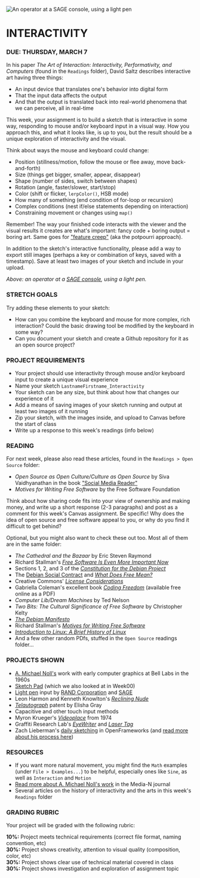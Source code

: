 ![An operator at a SAGE console, using a light pen](https://raw.githubusercontent.com/jeffThompson/CreativeProgramming1/master/Images/Week05_Interactivity1/SAGE-ConsoleOperator.jpg)

INTERACTIVITY
====

### DUE: THURSDAY, MARCH 7

In his paper *The Art of Interaction: Interactivity, Performativity, and Computers* (found in the `Readings` folder), David Saltz describes interactive art having three things:

* An input device that translates one's behavior into digital form  
* That the input data affects the output  
* And that the output is translated back into real-world phenomena that we can perceive, all in real-time  

This week, your assignment is to build a sketch that is interactive in some way, responding to mouse and/or keyboard input in a visual way. How you approach this, and what it looks like, is up to you, but the result should be a unique exploration of interactivity and the visual.

Think about ways the mouse and keyboard could change:

* Position (stillness/motion, follow the mouse or flee away, move back-and-forth)  
* Size (things get bigger, smaller, appear, disappear)  
* Shape (number of sides, switch between shapes)  
* Rotation (angle, faster/slower, start/stop)  
* Color (shift or flicker, `lerpColor()`, HSB mode)  
* How many of something (end condition of for-loop or recursion)  
* Complex conditions (nest if/else statements depending on interaction)  
* Constraining movement or changes using `map()`  

Remember! The way your finished code interacts with the viewer and the visual results it creates are what's important: fancy code + boring output = boring art. Same goes for ["feature creep"](https://en.wikipedia.org/wiki/Feature_creep) (aka the potpourri approach).

In addition to the sketch's interactive functionality, please add a way to export still images (perhaps a key or combination of keys, saved with a timestamp). Save at least two images of your sketch and include in your upload.

*Above: an operator at a [SAGE console](https://en.wikipedia.org/wiki/Semi-Automatic_Ground_Environment), using a light pen.*  

### STRETCH GOALS  
Try adding these elements to your sketch:

* How can you combine the keyboard and mouse for more complex, rich interaction? Could the basic drawing tool be modified by the keyboard in some way?  
* Can you document your sketch and create a Github repository for it as an open source project?  

### PROJECT REQUIREMENTS  
* Your project should use interactivity through mouse and/or keyboard input to create a unique visual experience  
* Name your sketch `LastnameFirstname_Interactivity`  
* Your sketch can be any size, but think about how that changes our experience of it  
* Add a means of saving images of your sketch running and output at least two images of it running  
* Zip your sketch, with the images inside, and upload to Canvas before the start of class  
* Write up a response to this week's readings (info below)  

### READING  
For next week, please also read these articles, found in the `Readings > Open Source` folder:

* *Open Source as Open Culture/Culture as Open Source* by Siva Vaidhyanathan in the book ["Social Media Reader"](https://archive.org/stream/TheSocialMediaReader/Mandiberg-theSocialMediaReader-cc-by-sa-nc#page/n33/mode/2up)  
* *Motives for Writing Free Software* by the Free Software Foundation  

Think about how sharing code fits into your view of ownership and making money, and write up a short response (2-3 paragraphs) and post as a comment for this week's Canvas assignment. Be specific! Why does the idea of open source and free software appeal to you, or why do you find it difficult to get behind?

Optional, but you might also want to check these out too. Most all of them are in the same folder:  

* *The Cathedral and the Bazaar* by Eric Steven Raymond  
* Richard Stallman's [*Free Software Is Even More Important Now*](https://www.gnu.org/philosophy/free-software-even-more-important.html)  
* Sections 1, 2, and 3 of the [*Constitution for the Debian Project*](https://www.debian.org/devel/constitution)  
* The [Debian Social Contract](https://www.debian.org/social_contract) and [*What Does Free Mean?*](https://www.debian.org/intro/free)  
* Creative Commons' [*License Considerations*](https://creativecommons.org/share-your-work/licensing-considerations/)  
* Gabriella Coleman's excellent book [*Coding Freedom*](http://gabriellacoleman.org/Coleman-Coding-Freedom.pdf) (available free online as a PDF)  
* *Computer Lib/Dream Machines* by Ted Nelson  
* *Two Bits: The Cultural Significance of Free Software* by Christopher Kelty  
* [*The Debian Manifesto*](https://www.debian.org/doc/manuals/project-history/ap-manifesto.en.html#sA.2)  
* Richard Stallman's [*Motives for Writing Free Software*](https://www.gnu.org/philosophy/fs-motives.html)  
* [*Introduction to Linux: A Brief History of Linux*](http://www.tldp.org/LDP/gs/node3.html)  
* And a few other random PDfs, stuffed in the `Open Source` readings folder...  

### PROJECTS SHOWN  
* [A. Michael Noll's](https://en.wikipedia.org/wiki/A._Michael_Noll) work with early computer graphics at Bell Labs in the 1960s  
* [Sketch Pad](https://en.wikipedia.org/wiki/Sketchpad) (which we also looked at in Week00)  
* [Light pen](https://en.wikipedia.org/wiki/Light_pen) input by [RAND Corporation](https://en.wikipedia.org/wiki/RAND_Tablet) and [SAGE](https://en.wikipedia.org/wiki/Semi-Automatic_Ground_Environment)  
* Leon Harmon and Kenneth Knowlton's [*Reclining Nude*](http://www.medienkunstnetz.de/works/nude/)  
* [*Telautograph*](https://en.wikipedia.org/wiki/Telautograph) patent by Elisha Gray  
* Capacitive and other touch input methods  
* Myron Krueger's [*Videoplace*](https://www.youtube.com/watch?v=dmmxVA5xhuo) from 1974  
* Graffiti Research Lab's [*EyeWriter*](http://www.graffitiresearchlab.com/blog/eyewriter/) and [*Laser Tag*](http://www.graffitiresearchlab.com/blog/projects/laser-tag/#video)  
* Zach Lieberman's [daily sketching](https://www.instagram.com/zach.lieberman/) in OpenFrameworks (and [read more about his process here](https://medium.com/@zachlieberman/daily-sketches-2016-28586d8f008e))  

### RESOURCES  
* If you want more natural movement, you might find the `Math` examples (under `File > Examples...`) to be helpful, especially ones like `Sine`, as well as `Interaction` and `Motion`  
* [Read more about A. Michael Noll's work](http://median.newmediacaucus.org/routing-mondrian-the-a-michael-noll-experiment/) in the Media-N journal  
* Several articles on the history of interactivity and the arts in this week's `Readings` folder  

### GRADING RUBRIC  
Your project will be graded with the following rubric:

**10%:** Project meets technical requirements (correct file format, naming convention, etc)  
**30%:** Project shows creativity, attention to visual quality (composition, color, etc)  
**30%:** Project shows clear use of technical material covered in class  
**30%:** Project shows investigation and exploration of assignment topic  
